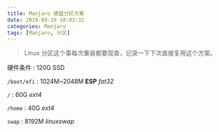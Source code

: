 ```yaml
---
title: Manjaro 硬盘分区方案
date: 2019-09-10 18:03:32
categories: Manjaro
tags: [Manjaro, 分区]
---
```


> Linux 分区这个事每次重装都要现查，记录一下下次直接复用这个方案。

硬件条件 : 120G SSD

`/boot/efi` : 1024M~2048M **ESP** *fat32*

`/` : 60G *ext4*

`/home` : 40G *ext4*

`swap` : 8192M *linuxswap*


